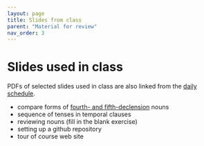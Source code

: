```yaml
---
layout: page
title: Slides from class
parent: "Material for review"
nav_order: 3
---
```


# Slides used in class

PDFs of selected slides used in class are also linked from the [daily schedule](../schedule/).


- compare forms of [fourth- and fifth-declension](../assignments/5declensions/cfdecls4-5.pdf) nouns
- sequence of tenses in temporal clauses
- reviewing nouns (fill in the blank exercise)
- setting up a github repository
- tour of course web site
